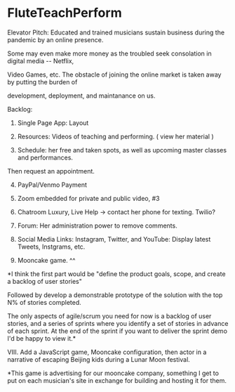 # FluteTeachPerform

Elevator Pitch: Educated and trained musicians sustain business during the pandemic by an online presence.

Some may even make more money as the troubled seek consolation in digital media -- Netflix, 

Video Games, etc. The obstacle of joining the online market is taken away by putting the burden of

development, deployment, and maintanance on us. 

Backlog: 

1. Single Page App: Layout

2. Resources: Videos of teaching and performing. ( view her material )

3. Schedule: her free and taken spots, as well as upcoming master classes and performances. 

Then request an appointment. 

4. PayPal/Venmo Payment 

5. Zoom embedded for private and public video, #3

6. Chatroom Luxury, Live Help -> contact her phone for texting. Twilio? 

7. Forum: Her administration power to remove comments. 

8. Social Media Links: Instagram, Twitter, and YouTube: Display latest Tweets, Instgrams, etc.

9. Mooncake game. ^^ 

 *I think the first part would be "define the product goals, scope, and create a backlog of user stories"

Followed by develop a demonstrable prototype of the solution with the top N% of stories completed.

The only aspects of agile/scrum  you need for now is a backlog of user stories, and a series of sprints where you identify a set of stories in advance of each sprint.  At the end of the sprint if you want to deliver the sprint demo I'd be happy to view it.*

VIII. Add a JavaScript game, Mooncake configuration, then actor in a narrative of escaping Beijing kids
during a Lunar Moon festival. 

*This game is advertising for our mooncake company, something I get to put on each musician's site in exchange
for building and hosting it for them. 